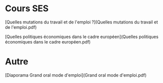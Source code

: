 # Cours SES

[Quelles mutations du travail et de l'emploi ?](Quelles mutations du travail et de l'emploi.pdf)

[Quelles politiques économiques dans le cadre européen](Quelles politiques économiques dans le cadre européen.pdf)

# Autre

[Diaporama Grand oral mode d'emploi](Grand oral mode d'emploi.pdf)

